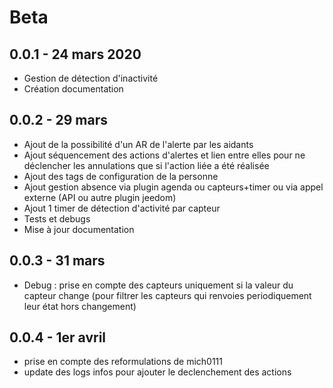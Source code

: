 # Beta

0.0.1 - 24 mars 2020
---

* Gestion de détection d'inactivité
* Création documentation

0.0.2 - 29 mars
---

* Ajout de la possibilité d'un AR de l'alerte par les aidants
* Ajout séquencement des actions d'alertes et lien entre elles pour ne déclencher les annulations que si l'action liée a été réalisée
* Ajout des tags de configuration de la personne
* Ajout gestion absence via plugin agenda ou capteurs+timer ou via appel externe (API ou autre plugin jeedom)
* Ajout 1 timer de détection d'activité par capteur
* Tests et debugs
* Mise à jour documentation

0.0.3 - 31 mars
---

* Debug : prise en compte des capteurs uniquement si la valeur du capteur change (pour filtrer les capteurs qui renvoies periodiquement leur état hors changement)

0.0.4 - 1er avril
---

* prise en compte des reformulations de mich0111
* update des logs infos pour ajouter le declenchement des actions
